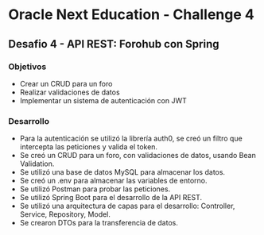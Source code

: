 # Oracle Next Education - Challenge 4
## Desafio 4 - API REST: Forohub con Spring
### Objetivos
- Crear un CRUD para un foro
- Realizar validaciones de datos
- Implementar un sistema de autenticación con JWT

### Desarrollo
- Para la autenticación se utilizó la librería auth0, se creó un filtro que intercepta las peticiones y valida el token.
- Se creó un CRUD para un foro, con validaciones de datos, usando Bean Validation.
- Se utilizó una base de datos MySQL para almacenar los datos.
- Se creó un .env para almacenar las variables de entorno.
- Se utilizó Postman para probar las peticiones.
- Se utilizó Spring Boot para el desarrollo de la API REST.
- Se utilizó una arquitectura de capas para el desarrollo: Controller, Service, Repository, Model.
- Se crearon DTOs para la transferencia de datos.